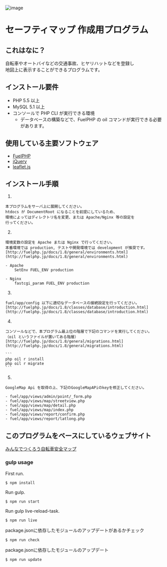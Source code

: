 ![image](http://img.shields.io/badge/Enjoy-Coding!-brightgreen.svg?style=flat)
<!-- [![Built with gulpjs](http://img.shields.io/badge/built%20with-gulp.js-ec6cac.svg?style=flat)](http://gulpjs.com/)
[![npm version](http://img.shields.io/npm/v/npm.svg?style=flat)](https://www.npmjs.org/)
[![node version](https://img.shields.io/node/v/gh-badges.svg?style=flat)](https://www.npmjs.org/) -->

# セーフティマップ 作成用プログラム

## これはなに？
  自転車やオートバイなどの交通事故、ヒヤリハットなどを登録し  
  地図上に表示することができるプログラムです。  


## インストール要件
   - PHP 5.5 以上
   - MySQL 5.1 以上
   - コンソールで PHP CLI が実行できる環境
      * データベースの構築などで、FuelPHP の oil コマンドが実行できる必要があります。


## 使用している主要ソフトウェア
  - [FuelPHP](https://fuelphp.com/)
  - [jQuery](https://jquery.com/)
  - [leaflet.js](http://leafletjs.com/)


## インストール手順

  1.
    本プログラムをサーバ上に展開してください。  
    htdocs が DocumentRoot になることを前提にしているため、  
    環境によってはディレクトリ名を変更、または Apache/Nginx 等の設定を  
    行ってください。  

  2.
    環境変数の設定を Apache または Nginx で行ってください。  
    本番環境では production, テストや開発環境では development が推奨です。  
    [http://fuelphp.jp/docs/1.8/general/environments.html](http://fuelphp.jp/docs/1.8/general/environments.html)  

    - Apache 
        SetEnv FUEL_ENV production
        
    - Nginx
        fastcgi_param FUEL_ENV production

  3.
    fuel/app/config 以下に適切なデータベースの接続設定を行ってください。  
    [http://fuelphp.jp/docs/1.8/classes/database/introduction.html](http://fuelphp.jp/docs/1.8/classes/database/introduction.html)  


  4.
    コンソールなどで、本プログラム最上位の階層で下記のコマンドを実行してください。  
    （oil というファイルが置いてある階層）  
    [http://fuelphp.jp/docs/1.8/general/migrations.html](http://fuelphp.jp/docs/1.8/general/migrations.html)  
    
    ```
    php oil r install
    php oil r migrate
    ```

  5.
    GoogleMap Api を取得の上、下記のGoogleMapAPiのkeyを修正してください。  
    
    - fuel/app/views/admin/point/_form.php
    - fuel/app/views/map/streetview.php   
    - fuel/app/views/map/detail.php       
    - fuel/app/views/map/index.php        
    - fuel/app/views/report/confirm.php   
    - fuel/app/views/report/latlong.php   


## このプログラムをベースにしているウェブサイト

[みんなでつくろう自転車安全マップ](https://bicyclesafetymap.jp/)



### gulp usage

First run.

    $ npm install

Run gulp.

    $ npm run start

Run gulp live-reload-task.

    $ npm run live

package.jsonに依存したモジュールのアップデートがあるかチェック

    $ npm run check

package.jsonに依存したモジュールのアップデート

    $ npm run update
